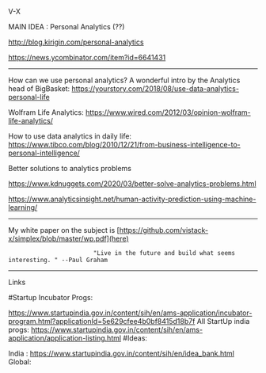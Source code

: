 V-X

MAIN IDEA : Personal Analytics (??)

http://blog.kirigin.com/personal-analytics

https://news.ycombinator.com/item?id=6641431

-----------------------------------------------------


How can we use personal analytics? A wonderful intro by the Analytics head of BigBasket: https://yourstory.com/2018/08/use-data-analytics-personal-life

Wolfram Life Analytics: https://www.wired.com/2012/03/opinion-wolfram-life-analytics/

How to use data analytics in daily life: https://www.tibco.com/blog/2010/12/21/from-business-intelligence-to-personal-intelligence/

Better solutions to analytics problems

https://www.kdnuggets.com/2020/03/better-solve-analytics-problems.html

https://www.analyticsinsight.net/human-activity-prediction-using-machine-learning/

------------------------------------

My white paper on the subject is [https://github.com/vistack-x/simplex/blob/master/wp.pdf](here)

                            "Live in the future and build what seems interesting. " --Paul Graham
                            
--------------------------
Links

#Startup Incubator Progs:

https://www.startupindia.gov.in/content/sih/en/ams-application/incubator-program.html?applicationId=5e629cfee4b0bf8415d18b7f
All StartUp india progs: https://www.startupindia.gov.in/content/sih/en/ams-application/application-listing.html
#Ideas:

India : https://www.startupindia.gov.in/content/sih/en/idea_bank.html
Global:
